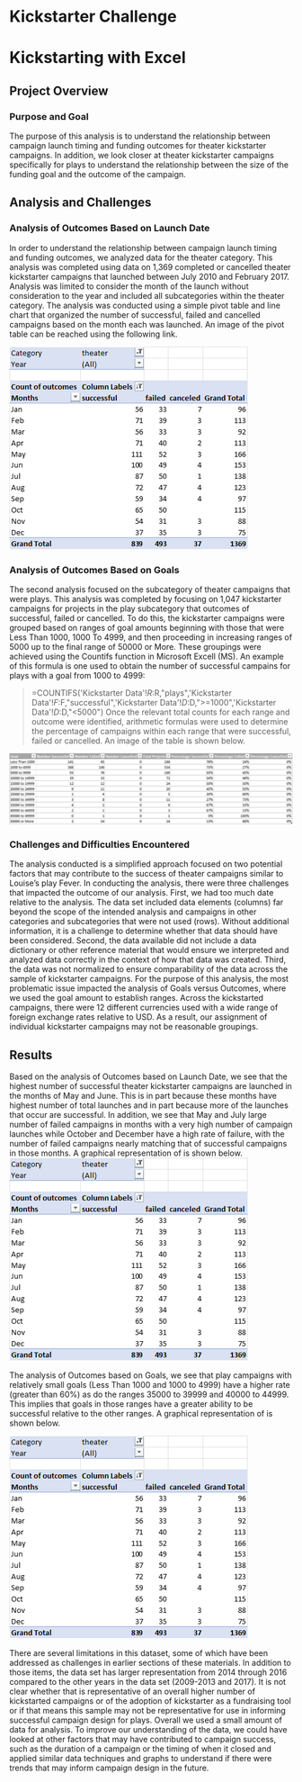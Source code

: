 # Kickstarter Challenge

# Kickstarting with Excel

## Project Overview
### Purpose and Goal
The purpose of this analysis is to understand the relationship between campaign launch timing and funding outcomes for theater kickstarter campaigns. In addition, we look closer at theater kickstarter campaigns specifically for plays to understand the relationship between the size of the funding goal and the outcome of the campaign.
 
## Analysis and Challenges
### Analysis of Outcomes Based on Launch Date
In order to understand the relationship between campaign launch timing and funding outcomes, we analyzed data for the theater category. This analysis was completed using data on 1,369 completed or cancelled theater kickstarter campaigns that launched between July 2010 and February 2017. Analysis was limited to consider the month of the launch without consideration to the year and included all subcategories within the theater category. The analysis was conducted using a simple pivot table and line chart that organized the number of successful, failed and cancelled campaigns based on the month each was launched. An image of the pivot table can be reached using the following link.

![Launch Month and Outcomes Pivot Table](https://github.com/jessica1258/kickstarter_challenge/blob/main/Outcomes_vs_Launch_pivot.png)

### Analysis of Outcomes Based on Goals
The second analysis focused on the subcategory of theater campaigns that were plays. This analysis was completed by focusing on 1,047 kickstarter campaigns for projects in the play subcategory that outcomes of successful, failed or cancelled. To do this, the kickstarter campaigns were grouped based on ranges of goal amounts beginning with those that were Less Than 1000, 1000 To 4999, and then proceeding in increasing ranges of 5000 up to the final range of 50000 or More. These groupings were achieved using the Countifs function in Microsoft Excell (MS). An example of this formula is one used to obtain the number of successful campains for plays with a goal from 1000 to 4999:
>=COUNTIFS('Kickstarter Data'!$R:$R,"plays",'Kickstarter Data'!$F:$F,"successful",'Kickstarter Data'!$D:$D,">=1000",'Kickstarter Data'!$D:$D,"<5000")
Once the relevant total counts for each range and outcome were identified, arithmetic formulas were used to determine the percentage of campaigns within each range that were successful, failed or cancelled. An image of the table is shown below.

![Goals and Outcomes Pivot Table](https://github.com/jessica1258/kickstarter_challenge/blob/main/Outcomes_vs_Goals_Table.png)

### Challenges and Difficulties Encountered
The analysis conducted is a simplified approach focused on two potential factors that may contribute to the success of theater campaigns similar to Louise’s play Fever. In conducting the analysis, there were three challenges that impacted the outcome of our analysis. First, we had too much date relative to the analysis. The data set included data elements (columns) far beyond the scope of the intended analysis and campaigns in other categories and subcategories that were not used (rows). Without additional information, it is a challenge to determine whether that data should have been considered. Second, the data available did not include a data dictionary or other reference material that would ensure we interpreted and analyzed data correctly in the context of how that data was created. Third, the data was not normalized to ensure comparability of the data across the sample of kickstarter campaigns. For the purpose of this analysis, the most problematic issue impacted the analysis of Goals versus Outcomes, where we used the goal amount to establish ranges. Across the kickstarted campaigns, there were 12 different currencies used with a wide range of foreign exchange rates relative to USD. As a result, our assignment of individual kickstarter campaigns may not be reasonable groupings.

## Results
Based on the analysis of Outcomes based on Launch Date, we see that the highest number of successful theater kickstarter campaigns are launched in the months of May and June. This is in part because these months have highest number of total launches and in part because more of the launches that occur are successful. In addition, we see that May and July large number of failed campaigns in months with a very high number of campaign launches while October and December have a high rate of failure, with the number of failed campaigns nearly matching that of successful campaigns in those months. A graphical representation of is shown below.
![Launch Month and Outcomes Graph](https://github.com/jessica1258/kickstarter_challenge/blob/main/Outcomes_vs_Launch_pivot.png)

The analysis of Outcomes based on Goals, we see that play campaigns with relatively small goals (Less Than 1000 and 1000 to 4999) have a higher rate (greater than 60%) as do the ranges 35000 to 39999 and 40000 to 44999. This implies that goals in those ranges have a greater ability to be successful relative to the other ranges. A graphical representation of is shown below.

![Goal and Outcomes Graph](https://github.com/jessica1258/kickstarter_challenge/blob/main/Outcomes_vs_Launch_pivot.png)

There are several limitations in this dataset, some of which have been addressed as challenges in earlier sections of these materials. In addition to those items, the data set has larger representation from 2014 through 2016 compared to the other years in the data set (2009-2013 and 2017). It is not clear whether that is representative of an overall higher number of kickstarted campaigns or of the adoption of kickstarter as a fundraising tool or if that means this sample may not be representative for use in informing successful campaign design for plays.
Overall we used a small amount of data for analysis. To improve our understanding of the data, we could have looked at other factors that may have contributed to campaign success, such as the duration of a campaign or the timing of when it closed and applied similar data techniques and graphs to understand if there were trends that may inform campaign design in the future.
